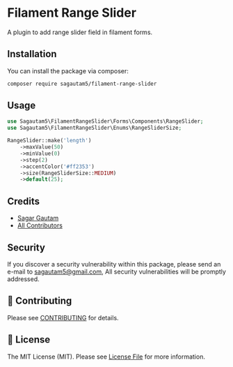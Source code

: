 # Filament Range Slider

A plugin to add range slider field in filament forms.

## Installation

You can install the package via composer:

```bash
composer require sagautam5/filament-range-slider
```

## Usage

```php
use Sagautam5\FilamentRangeSlider\Forms\Components\RangeSlider;
use Sagautam5\FilamentRangeSlider\Enums\RangeSliderSize;

RangeSlider::make('length')
    ->maxValue(50)
    ->minValue(0)
    ->step(2)
    ->accentColor('#ff2353')
    ->size(RangeSliderSize::MEDIUM)
    ->default(25);
```

## Credits

- [Sagar Gautam](https://github.com/sagautam5)
- [All Contributors](../../contributors)

## Security

If you discover a security vulnerability within this package, please send an e-mail to sagautam5@gmail.com, All security vulnerabilities will be promptly addressed.

## 🤝 Contributing

Please see [CONTRIBUTING](CONTRIBUTING.md) for details.

## 📄 License

The MIT License (MIT). Please see [License File](LICENSE) for more information.